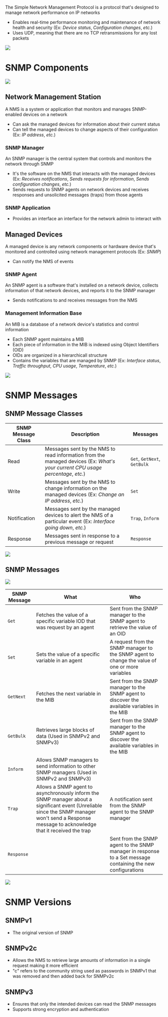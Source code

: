 The Simple Network Management Protocol is a protocol that's designed to manage network performance on IP networks

* Enables real-time performance monitoring and maintenance of network health and security (Ex: *Device status*, *Configuration changes*, *etc.*)
* Uses UDP, meaning that there are no TCP retransmissions for any lost packets

![](https://github.com/JonmarCorpuz/SecondBrain/blob/main/Assets/Whitespace.png)

# SNMP Components

![](https://github.com/JonmarCorpuz/SecondBrain/blob/main/Assets/jdgfldjkjlrugfsjlk.png)

## Network Management Station

A NMS is a system or application that monitors and manages SNMP-enabled devices on a network

* Can ask the managed devices for information about their current status
* Can tell the managed devices to change aspects of their configuration (Ex: *IP address*, *etc.*)

### SNMP Manager

An SNMP manager is the central system that controls and monitors the network through SNMP

* It's the software on the NMS that interacts with the managed devices (Ex: *Receives notifications*, *Sends requests for information*, *Sends configuration changes*, *etc.*)
* Sends requests to SNMP agents on network devices and receives responses and unsolicited messages (traps) from those agents

### SNMP Application 

* Provides an interface an interface for the network admin to interact with

## Managed Devices

A managed device is any network components or hardware device that's monitored and controlled using network management protocols (Ex: *SNMP*)

* Can notify the NMS of events

### SNMP Agent

An SNMP agent is a software that's installed on a network device, collects information of that network devices, and reports it to the SNMP manager

* Sends notifications to and receives messages from the NMS

### Management Information Base

An MIB is a database of a network device's statistics and control information

* Each SNMP agent maintains a MIB
* Each piece of information in the MIB is indexed using Object Identifiers (OID)
* OIDs are organized in a hierarchicall structure
* Contains the variables that are managed by SNMP (Ex: *Interface status*, *Traffic throughput*, *CPU usage*, *Temperature*, *etc.*)

![](https://github.com/JonmarCorpuz/SecondBrain/blob/main/Assets/Whitespace.png)

# SNMP Messages

## SNMP Message Classes

| SNMP Message Class | Description | Messages |
| --- | --- | --- |
| Read | Messages sent by the NMS to read information from the managed devices (Ex: *What's your current CPU usage percentage*, *etc.*) | `Get`, `GetNext`, `GetBulk` |
| Write | Messages sent by the NMS to change information on the managed devices (Ex: *Change an IP address*, *etc.*) | `Set` |
| Notification | Messages sent by the managed devices to alert the NMS of a particular event (Ex: *Interface going down*, *etc.*) | `Trap`, `Inform` |
| Response | Messages sent in response to a previous message or request | `Response` |

![](https://github.com/JonmarCorpuz/SecondBrain/blob/main/Assets/Whitespace.png)

## SNMP Messages

![](https://github.com/JonmarCorpuz/SecondBrain/blob/main/Assets/why-snmp-is-important-view.jpg)

| SNMP Message | What | Who |
| --- | --- | --- |
| `Get` | Fetches the value of a specific variable IOD that was request by an agent | Sent from the SNMP manager to the SNMP agent to retrieve the value of an OID |
| `Set` | Sets the value of a specific variable in an agent | A request from the SNMP manager to the SNMP agent to change the value of one or more variables |
| `GetNext` | Fetches the next variable in the MIB | Sent from the SNMP manager to the SNMP agent to discover the available variables in the MIB |
| `GetBulk` | Retrieves large blocks of data (Used in SNMPv2 and SNMPv3) | Sent from the SNMP manager to the SNMP agent to discover the available variables in the MIB |
| `Inform` | Allows SNMP managers to send information to other SNMP managers (Used in SNMPv2 and SNMPv3) |
| `Trap` | Allows a SNMP agent to asynchronously inform the SNMP manager about a significant event (Unreliable since the SNMP manager won't send a Response message to acknowledge that it received the trap | A notification sent from the SNMP agent to the SNMP manager | 
| `Response` |  | Sent from the SNMP agent to the SNMP manager in response to a Set message containing the new configurations |

![](https://github.com/JonmarCorpuz/SecondBrain/blob/main/Assets/Whitespace.png)

# SNMP Versions

## SNMPv1

* The original version of SNMP

## SNMPv2c

* Allows the NMS to retrieve large amounts of information in a single request making it more efficient
* "c" refers to the community string used as passwords in SNMPv1 that was removed and then added back for SNMPv2c

## SNMPv3

* Ensures that only the intended devices can read the SNMP messages
* Supports strong encryption and authentication
